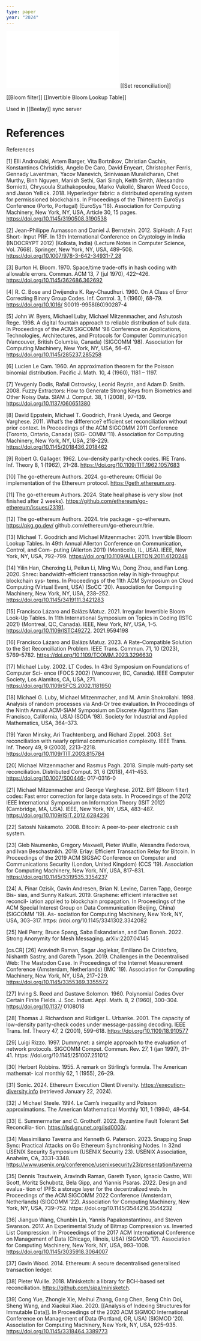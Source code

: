 ```yaml
---
type: paper
year: "2024"
---
```

![](../../../../meri-public/garden/1e9779f42fae9e07321199a3db0f0d1a.pdf)
[[Set reconciliation]]

[[Bloom filter]]
[[Invertible Bloom Lookup Table]]

Used in [[Beelay]] sync server
# References

References 

[1] Elli Androulaki, Artem Barger, Vita Bortnikov, Christian Cachin, Konstantinos Christidis, Angelo De Caro, David Enyeart, Christopher Ferris, Gennady Laventman, Yacov Manevich, Srinivasan Muralidharan, Chet Murthy, Binh Nguyen, Manish Sethi, Gari Singh, Keith Smith, Alessandro Sorniotti, Chrysoula Stathakopoulou, Marko Vukolić, Sharon Weed Cocco, and Jason Yellick. 2018. Hyperledger fabric: a distributed operating system for permissioned blockchains. In Proceedings of the Thirteenth EuroSys Conference (Porto, Portugal) (EuroSys ’18). Association for Computing Machinery, New York, NY, USA, Article 30, 15 pages. https://doi.org/10.1145/3190508.3190538 

[2] Jean-Philippe Aumasson and Daniel J. Bernstein. 2012. SipHash: A Fast Short- Input PRF. In 13th International Conference on Cryptology in India (INDOCRYPT 2012) (Kolkata, India) (Lecture Notes in Computer Science, Vol. 7668). Springer, New York, NY, USA, 489–508. https://doi.org/10.1007/978-3-642-34931-7_28 

[3] Burton H. Bloom. 1970. Space/time trade-offs in hash coding with allowable errors. Commun. ACM 13, 7 (jul 1970), 422–426. https://doi.org/10.1145/362686.362692 

[4] R. C. Bose and Dwijendra K. Ray-Chaudhuri. 1960. On A Class of Error Correcting Binary Group Codes. Inf. Control. 3, 1 (1960), 68–79. https://doi.org/10.1016/ S0019-9958(60)90287-4 

[5] John W. Byers, Michael Luby, Michael Mitzenmacher, and Ashutosh Rege. 1998. A digital fountain approach to reliable distribution of bulk data. In Proceedings of the ACM SIGCOMM ’98 Conference on Applications, Technologies, Architectures, and Protocols for Computer Communication (Vancouver, British Columbia, Canada) (SIGCOMM ’98). Association for Computing Machinery, New York, NY, USA, 56–67. https://doi.org/10.1145/285237.285258 

[6] Lucien Le Cam. 1960. An approximation theorem for the Poisson binomial distribution. Pacific J. Math. 10, 4 (1960), 1181 – 1197. 

[7] Yevgeniy Dodis, Rafail Ostrovsky, Leonid Reyzin, and Adam D. Smith. 2008. Fuzzy Extractors: How to Generate Strong Keys from Biometrics and Other Noisy Data. SIAM J. Comput. 38, 1 (2008), 97–139. https://doi.org/10.1137/060651380 

[8] David Eppstein, Michael T. Goodrich, Frank Uyeda, and George Varghese. 2011. What’s the difference? efficient set reconciliation without prior context. In Proceedings of the ACM SIGCOMM 2011 Conference (Toronto, Ontario, Canada) (SIG- COMM ’11). Association for Computing Machinery, New York, NY, USA, 218–229. https://doi.org/10.1145/2018436.2018462 

[9] Robert G. Gallager. 1962. Low-density parity-check codes. IRE Trans. Inf. Theory 8, 1 (1962), 21–28. https://doi.org/10.1109/TIT.1962.1057683 

[10] The go-ethereum Authors. 2024. go-ethereum: Official Go implementation of the Ethereum protocol. https://geth.ethereum.org. 

[11] The go-ethereum Authors. 2024. State heal phase is very slow (not finished after 2 weeks). https://github.com/ethereum/go-ethereum/issues/23191. 

[12] The go-ethereum Authors. 2024. trie package - go-ethereum. https://pkg.go.dev/ github.com/ethereum/go-ethereum/trie. 

[13] Michael T. Goodrich and Michael Mitzenmacher. 2011. Invertible Bloom Lookup Tables. In 49th Annual Allerton Conference on Communication, Control, and Com- puting (Allerton 2011) (Monticello, IL, USA). IEEE, New York, NY, USA, 792–799. https://doi.org/10.1109/ALLERTON.2011.6120248 

[14] Yilin Han, Chenxing Li, Peilun Li, Ming Wu, Dong Zhou, and Fan Long. 2020. Shrec: bandwidth-efficient transaction relay in high-throughput blockchain sys- tems. In Proceedings of the 11th ACM Symposium on Cloud Computing (Virtual Event, USA) (SoCC ’20). Association for Computing Machinery, New York, NY, USA, 238–252. https://doi.org/10.1145/3419111.3421283 

[15] Francisco Lázaro and Balázs Matuz. 2021. Irregular Invertible Bloom Look-Up Tables. In 11th International Symposium on Topics in Coding (ISTC 2021) (Montreal, QC, Canada). IEEE, New York, NY, USA, 1–5. https://doi.org/10.1109/ISTC49272. 2021.9594198 

[16] Francisco Lázaro and Balázs Matuz. 2023. A Rate-Compatible Solution to the Set Reconciliation Problem. IEEE Trans. Commun. 71, 10 (2023), 5769–5782. https://doi.org/10.1109/TCOMM.2023.3296630 

[17] Michael Luby. 2002. LT Codes. In 43rd Symposium on Foundations of Computer Sci- ence (FOCS 2002) (Vancouver, BC, Canada). IEEE Computer Society, Los Alamitos, CA, USA, 271. https://doi.org/10.1109/SFCS.2002.1181950 

[18] Michael G. Luby, Michael Mitzenmacher, and M. Amin Shokrollahi. 1998. Analysis of random processes via And-Or tree evaluation. In Proceedings of the Ninth Annual ACM-SIAM Symposium on Discrete Algorithms (San Francisco, California, USA) (SODA ’98). Society for Industrial and Applied Mathematics, USA, 364–373. 

[19] Yaron Minsky, Ari Trachtenberg, and Richard Zippel. 2003. Set reconciliation with nearly optimal communication complexity. IEEE Trans. Inf. Theory 49, 9 (2003), 2213–2218. https://doi.org/10.1109/TIT.2003.815784 

[20] Michael Mitzenmacher and Rasmus Pagh. 2018. Simple multi-party set reconciliation. Distributed Comput. 31, 6 (2018), 441–453. https://doi.org/10.1007/S00446- 017-0316-0 

[21] Michael Mitzenmacher and George Varghese. 2012. Biff (Bloom filter) codes: Fast error correction for large data sets. In Proceedings of the 2012 IEEE International Symposium on Information Theory (ISIT 2012) (Cambridge, MA, USA). IEEE, New York, NY, USA, 483–487. https://doi.org/10.1109/ISIT.2012.6284236 

[22] Satoshi Nakamoto. 2008. Bitcoin: A peer-to-peer electronic cash system. 

[23] Gleb Naumenko, Gregory Maxwell, Pieter Wuille, Alexandra Fedorova, and Ivan Beschastnikh. 2019. Erlay: Efficient Transaction Relay for Bitcoin. In Proceedings of the 2019 ACM SIGSAC Conference on Computer and Communications Security (London, United Kingdom) (CCS ’19). Association for Computing Machinery, New York, NY, USA, 817–831. https://doi.org/10.1145/3319535.3354237 

[24] A. Pinar Ozisik, Gavin Andresen, Brian N. Levine, Darren Tapp, George Bis- sias, and Sunny Katkuri. 2019. Graphene: efficient interactive set reconcil- iation applied to blockchain propagation. In Proceedings of the ACM Special Interest Group on Data Communication (Beijing, China) (SIGCOMM ’19). As- sociation for Computing Machinery, New York, NY, USA, 303–317. https: //doi.org/10.1145/3341302.3342082 

[25] Neil Perry, Bruce Spang, Saba Eskandarian, and Dan Boneh. 2022. Strong Anonymity for Mesh Messaging. arXiv:2207.04145 

[cs.CR] [26] Aravindh Raman, Sagar Joglekar, Emiliano De Cristofaro, Nishanth Sastry, and Gareth Tyson. 2019. Challenges in the Decentralised Web: The Mastodon Case. In Proceedings of the Internet Measurement Conference (Amsterdam, Netherlands) (IMC ’19). Association for Computing Machinery, New York, NY, USA, 217–229. https://doi.org/10.1145/3355369.3355572 

[27] Irving S. Reed and Gustave Solomon. 1960. Polynomial Codes Over Certain Finite Fields. J. Soc. Indust. Appl. Math. 8, 2 (1960), 300–304. https://doi.org/10.1137/ 0108018 

[28] Thomas J. Richardson and Rüdiger L. Urbanke. 2001. The capacity of low-density parity-check codes under message-passing decoding. IEEE Trans. Inf. Theory 47, 2 (2001), 599–618. https://doi.org/10.1109/18.910577 

[29] Luigi Rizzo. 1997. Dummynet: a simple approach to the evaluation of network protocols. SIGCOMM Comput. Commun. Rev. 27, 1 (jan 1997), 31–41. https: //doi.org/10.1145/251007.251012 

[30] Herbert Robbins. 1955. A remark on Stirling’s formula. The American mathemat- ical monthly 62, 1 (1955), 26–29. 

[31] Sonic. 2024. Ethereum Execution Client Diversity. https://execution-diversity.info (retrieved January 22, 2024). 

[32] J Michael Steele. 1994. Le Cam’s inequality and Poisson approximations. The American Mathematical Monthly 101, 1 (1994), 48–54. 

[33] E. Summermatter and C. Grothoff. 2022. Byzantine Fault Tolerant Set Reconcilia- tion. https://lsd.gnunet.org/lsd0003/. 

[34] Massimiliano Taverna and Kenneth G. Paterson. 2023. Snapping Snap Sync: Practical Attacks on Go Ethereum Synchronising Nodes. In 32nd USENIX Security Symposium (USENIX Security 23). USENIX Association, Anaheim, CA, 3331–3348. https://www.usenix.org/conference/usenixsecurity23/presentation/taverna 

[35] Dennis Trautwein, Aravindh Raman, Gareth Tyson, Ignacio Castro, Will Scott, Moritz Schubotz, Bela Gipp, and Yiannis Psaras. 2022. Design and evalua- tion of IPFS: a storage layer for the decentralized web. In Proceedings of the ACM SIGCOMM 2022 Conference (Amsterdam, Netherlands) (SIGCOMM ’22). Association for Computing Machinery, New York, NY, USA, 739–752. https: //doi.org/10.1145/3544216.3544232 

[36] Jianguo Wang, Chunbin Lin, Yannis Papakonstantinou, and Steven Swanson. 2017. An Experimental Study of Bitmap Compression vs. Inverted List Compression. In Proceedings of the 2017 ACM International Conference on Management of Data (Chicago, Illinois, USA) (SIGMOD ’17). Association for Computing Machinery, New York, NY, USA, 993–1008. https://doi.org/10.1145/3035918.3064007 

[37] Gavin Wood. 2014. Ethereum: A secure decentralised generalised transaction ledger. 

[38] Pieter Wuille. 2018. Minisketch: a library for BCH-based set reconciliation. https://github.com/sipa/minisketch. 

[39] Cong Yue, Zhongle Xie, Meihui Zhang, Gang Chen, Beng Chin Ooi, Sheng Wang, and Xiaokui Xiao. 2020. [[Analysis of Indexing Structures for Immutable Data]]. In Proceedings of the 2020 ACM SIGMOD International Conference on Management of Data (Portland, OR, USA) (SIGMOD ’20). Association for Computing Machinery, New York, NY, USA, 925–935. https://doi.org/10.1145/3318464.3389773